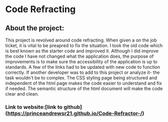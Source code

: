 # Code Refracting
## About the project:
This project is revolved around code refracting. When given a on the job ticket, it is vital to be preapred to fix the situation. I took the old code which is best known as the starter code and improved it. Although I did improve the code I have not changed what the application does, the purpose of improvements is to make sure the accessibility of the application is up to standards. A few of the links had to be updated with new code to function correctly. If another developer was to add to this project or analyze it- the task wouldn't be to complex. The CSS styling page being structured and independent of the html page makes the code easier to understand and fix if needed. The semantic structure of the html document will make the code clear and clean. 
### Link to website:[link to github] (https://princeandrewsr21.github.io/Code-Refractor-/)

